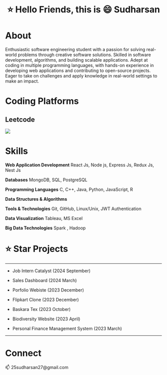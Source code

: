 

<h1 align="center">⭐ Hello Friends, this is 😄 Sudharsan</h1>
<h1 align="left">About</h1>

Enthusiastic software engineering student with a passion for solving real-world problems through creative software solutions.
Skilled in software development, algorithms, and building scalable applications. Adept at coding in multiple programming
languages, with hands-on experience in developing web applications and contributing to open-source projects. Eager to take
on challenges and apply knowledge in real-world settings to make an impact.
</h3>


<h1 align="left"> Coding Platforms </h1>

## Leetcode

![](https://leetcard.jacoblin.cool/01sudharsan?ext=heatmap)





<h1 align="left">Skills</h1>

**Web Application Development** React Js, Node js, Express Js, Redux Js, Nest Js

**Databases** MongoDB, SQL, PostgreSQL

**Programming Languages** C, C++, Java, Python, JavaScript, R

**Data Structures & Algorithms**

**Tools & Technologies** Git, GitHub, Linux/Unix, JWT Authentication

**Data Visualization** Tableau, MS Excel

**Big Data Technologies** Spark , Hadoop


<h1 align="left">⭐ Star Projects</h1>

<hr>

- Job Intern Catalyst (2024 September)

- Sales Dashboard (2024 March)

- Porfolio Webiste (2023 December)

- Flipkart Clone (2023 December)

- Baskara Tex (2023 October)

- Biodiversity Website (2023 April)

- Personal Finance Management System (2023 March)

<hr>

<h1 align="left">Connect</h1>
📫 25sudharsan27@gmail.com


